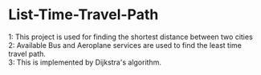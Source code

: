 # List-Time-Travel-Path
1: This project is used for finding the shortest distance between two cities<br/>
2: Available Bus and Aeroplane services are used to find the least time travel path.<br/>
3: This is implemented by Dijkstra's algorithm.
